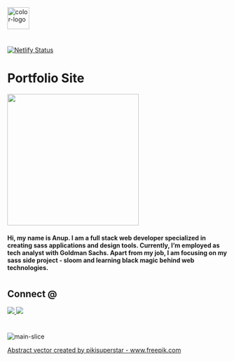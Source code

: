 <a href="https://anup.tech">
<img width="50" alt="color-logo" src="https://user-images.githubusercontent.com/29516633/119888815-75887500-bf53-11eb-8c42-9e7c13c6a5fb.png">
</a>

# 

[![Netlify Status](https://api.netlify.com/api/v1/badges/b80e25c2-cb56-43a1-9026-7011863e89c3/deploy-status)](https://app.netlify.com/sites/inspiring-lichterman-57c5f4/deploys)

# Portfolio Site

<a href="https://anup.tech">
<img src="https://user-images.githubusercontent.com/29516633/119888587-27737180-bf53-11eb-9d57-885d2e1f8165.png" width="300"/>
</a>

#### Hi, my name is Anup. I am a full stack web developer specialized in creating sass applications and design tools. Currently, I’m employed as tech analyst with Goldman Sachs. Apart from my job, I am focusing on my sass side project - sloom and learning black magic behind web technologies.

#

## Connect @

<a href="mailto:aglawe.anup22@gmail.com">
<img src="https://img.shields.io/badge/Gmail-D14836?style=for-the-badge&logo=gmail&logoColor=white" />
  </a>

<a href="https://www.linkedin.com/in/anup-aglawe-8488aa1a5/">
<img src="https://img.shields.io/badge/LinkedIn-0077B5?style=for-the-badge&logo=linkedin&logoColor=white">
</img>
</a>

#

![main-slice](https://user-images.githubusercontent.com/29516633/119890242-36f3ba00-bf55-11eb-9ed4-288287d979d8.jpg)


<a href="https://www.freepik.com/vectors/abstract">Abstract vector created by pikisuperstar - www.freepik.com</a>




